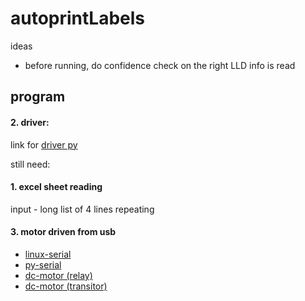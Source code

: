 # autoprintLabels

ideas     
- before running, do  confidence check on the right LLD info is read


## program

#### 2. driver:       
link for [driver py](https://github.com/computerlyrik/dymoprint)

still need:       
#### 1. excel sheet reading        
input - long list of 4 lines repeating           
#### 3. motor driven from usb               

- [linux-serial](https://blog.mbedded.ninja/programming/operating-systems/linux/linux-serial-ports-using-c-cpp/)              
- [py-serial](https://pyserial.readthedocs.io/en/latest/shortintro.html)                
- [dc-motor (relay)](https://circuitdigest.com/microcontroller-projects/arduino-dc-motor-speed-direction-control)
- [dc-motor (transitor)](https://www.arduino.cc/en/Tutorial/TransistorMotorControl)
